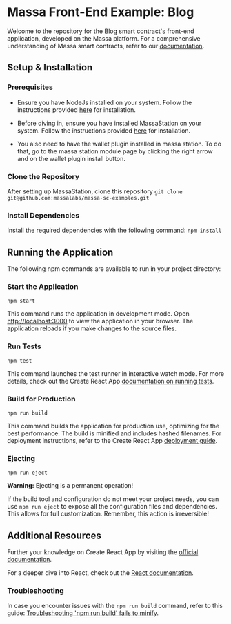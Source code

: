# Massa Front-End Example: Blog

Welcome to the repository for the Blog smart contract's front-end application, developed on the Massa platform. For a comprehensive understanding of Massa smart contracts, refer to our [documentation](https://docs.massa.net/en/latest/web3-dev/massa-web3.html).

## Setup & Installation

### Prerequisites

- Ensure you have NodeJs installed on your system. Follow the instructions provided [here](https://nodejs.org/en/download/) for installation.

- Before diving in, ensure you have installed MassaStation on your system. Follow the instructions provided [here](https://github.com/massalabs/station/blob/main/INSTALLATION.md) for installation.

- You also need to have the wallet plugin installed in massa station. To do that, go to the massa station module page by clicking the right arrow and on the wallet plugin install button.


### Clone the Repository
After setting up MassaStation, clone this repository
`git clone git@github.com:massalabs/massa-sc-examples.git`

### Install Dependencies
Install the required dependencies with the following command:
`npm install`

## Running the Application

The following npm commands are available to run in your project directory:

### Start the Application

`npm start`


This command runs the application in development mode. Open [http://localhost:3000](http://localhost:3000) to view the application in your browser. The application reloads if you make changes to the source files.

### Run Tests

`npm test`


This command launches the test runner in interactive watch mode. For more details, check out the Create React App [documentation on running tests](https://facebook.github.io/create-react-app/docs/running-tests).

### Build for Production

`npm run build`


This command builds the application for production use, optimizing for the best performance. The build is minified and includes hashed filenames. For deployment instructions, refer to the Create React App [deployment guide](https://facebook.github.io/create-react-app/docs/deployment).

### Ejecting

`npm run eject`


**Warning:** Ejecting is a permanent operation!

If the build tool and configuration do not meet your project needs, you can use `npm run eject` to expose all the configuration files and dependencies. This allows for full customization. Remember, this action is irreversible!

## Additional Resources

Further your knowledge on Create React App by visiting the [official documentation](https://facebook.github.io/create-react-app/docs/getting-started).

For a deeper dive into React, check out the [React documentation](https://reactjs.org/).

### Troubleshooting

In case you encounter issues with the `npm run build` command, refer to this guide: [Troubleshooting 'npm run build' fails to minify](https://facebook.github.io/create-react-app/docs/troubleshooting#npm-run-build-fails-to-minify).
